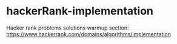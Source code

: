 # hackerRank-implementation

Hacker rank problems solutions warmup section: https://www.hackerrank.com/domains/algorithms/implementation
